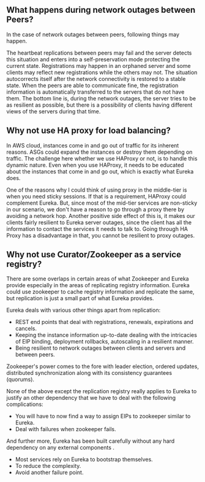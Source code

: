 ## What happens during network outages between Peers?

In the case of network outages between peers, following things may happen.

The heartbeat replications between peers may fail and the server detects this situation and enters into a self-preservation mode protecting the current state. Registrations may happen in an orphaned server and some clients may reflect new registrations while the others may not. The situation autocorrects itself after the network connectivity is restored to a stable state. When the peers are able to communicate fine, the registration information is automatically transferred to the servers that do not have them.
The bottom line is, during the network outages, the server tries to be as resilient as possible, but there is a possibility of clients having different views of the servers during that time.

## Why not use HA proxy for load balancing?

In AWS cloud, instances come in and go out of traffic for its inherent reasons. ASGs could expand the instances or destroy them depending on traffic. The challenge here whether we use HAProxy or not, is to handle this dynamic nature. Even when you use HAProxy, it needs to be educated about the instances that come in and go out, which is exactly what Eureka does.

One of the reasons why I could think of using proxy in the middle-tier is when you need sticky sessions. If that is a requirement, HAProxy could complement Eureka. But, since most of the mid-tier services are non-sticky in our scenario, we don't have a reason to go through a proxy there by avoiding a network hop. Another positive side effect of this is, it makes our clients fairly resilient to Eureka server outages, since the client has all the information to contact the services it needs to talk to. Going through HA Proxy has a disadvantage in that, you cannot be resilient to proxy outages.

## Why not use Curator/Zookeeper as a service registry? 

There are some overlaps in certain areas of what Zookeeper and Eureka provide especially in the areas of replicating registry information. Eureka could use zookeeper to cache registry information and replicate the same, but replication is just a small part of what Eureka provides. 

Eureka deals with various other things apart from replication:

* REST end points that deal with registrations, renewals, expirations and cancels. 
* Keeping the instance information up-to-date dealing with the intricacies of EIP binding, deployment rollbacks, autoscaling in a resilient manner.
* Being resilient to network outages between clients and servers and between peers.

Zookeeper's power comes to the fore with leader election, ordered updates, distributed synchronization along with its consistency guarantees (quorums). 

None of the above except the replication registry really applies to Eureka to justify an other dependency that we have to deal with the following complications:

* You will have to now find a way to assign EIPs to zookeeper similar to Eureka.
* Deal with failures when zookeeper fails.

And further more, Eureka has been built carefully without any hard dependency on any external components . 

* Most services rely on Eureka to bootstrap themselves.
* To reduce the complexity.
* Avoid another failure point.
